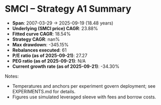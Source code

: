 # SMCI – Strategy A1 Summary

- **Span**: 2007-03-29 → 2025-09-19 (18.48 years)
- **Underlying (SMCI price) CAGR**: 23.88%
- **Fitted curve CAGR**: 18.54%
- **Strategy CAGR**: nan%
- **Max drawdown**: -345.15%
- **Rebalances executed**: 61
- **P/E ratio (as of 2025-09-21)**: 27.27
- **PEG ratio (as of 2025-09-21)**: N/A
- **Current growth rate (as of 2025-09-21)**: -34.30%

Notes:

- Temperatures and anchors per experiment govern deployment; see EXPERIMENTS.md for details.
- Figures use simulated leveraged sleeve with fees and borrow costs.
